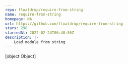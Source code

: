```yaml
---
repo: floatdrop/require-from-string
name: require-from-string
homepage: NA
url: https://github.com/floatdrop/require-from-string
stars: 298
starredAt: 2022-02-24T06:40:56Z
description: |-
    Load module from string
---
```


[object Object]
